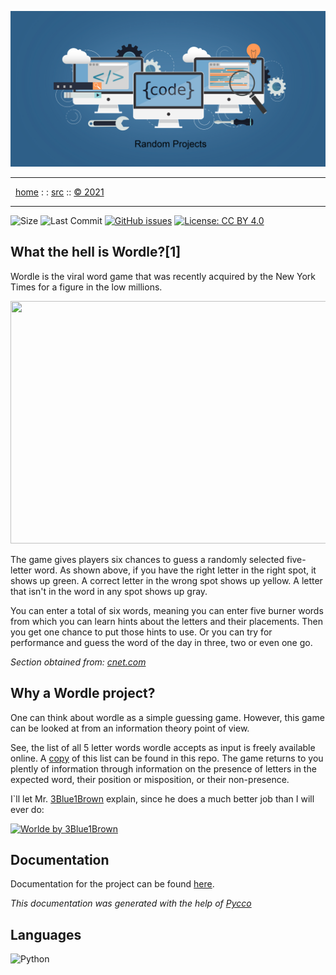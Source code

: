 <a name=top>

<a href="https://github.com/andre-motta/random" ><img width=1100
  src="https://github.com/andre-motta/random/blob/master/docs/img/banner.png"></a>
<hr>
<p>
&nbsp;
<a href="https://github.com/andre-motta/random">home</a> :&nbsp;:
<a href="https://github.com/andre-motta/random/blob/master/src/README.md">src</a> ::
<a href="https://github.com/andre-motta/random/blob/master/LICENSE.md">&copy; 2021</a>


<br>
<hr>


![Size](https://img.shields.io/github/repo-size/andre-motta/random?label=Size)
![Last Commit](https://img.shields.io/github/last-commit/andre-motta/random)
[![GitHub issues](https://img.shields.io/github/issues/andre-motta/random)](https://github.com/andre-motta/random/issues)
[![License: CC BY 4.0](https://licensebuttons.net/l/by/4.0/80x15.png)](https://github.com/license/ai-se/sneak/blob/main/LICENSE)

## What the hell is Wordle?[1]

Wordle is the viral word game that was recently acquired by the New York Times for a figure in the low millions.

<p style="text-align: center;">
<img src="(https://www.cnet.com/a/img/SW9w37YfQPG8QgA8voATSKc22nM=/1092x0/2022/01/29/c4d41b24-8a7d-4413-844e-188b30a2bfa0/wordle-2022-030.jpg" width="582" height="388">
</p>

The game gives players six chances to guess a randomly selected five-letter word. As shown above, if you have the right letter in the right spot, it shows up green. A correct letter in the wrong spot shows up yellow. A letter that isn't in the word in any spot shows up gray. 

You can enter a total of six words, meaning you can enter five burner words from which you can learn hints about the letters and their placements. Then you get one chance to put those hints to use. Or you can try for performance and guess the word of the day in three, two or even one go.

*Section obtained from: [cnet.com](https://www.cnet.com/how-to/wordle-explained-everything-you-need-to-know-about-the-viral-word-game/)*

## Why a Wordle project?

One can think about wordle as a simple guessing game. However, this game can be looked at from an information theory point of view.

See, the list of all 5 letter words wordle accepts as input is freely available online. A [copy](data/words.txt) of this list can be found in this repo. The game returns to you plently of information through information on the presence of letters in the expected word, their position or misposition, or their non-presence.

I`ll let Mr. [3Blue1Brown](https://www.youtube.com/channel/UCYO_jab_esuFRV4b17AJtAw) explain, since he does a much better job than I will ever do:

[![Worlde by 3Blue1Brown](https://img.youtube.com/vi/v68zYyaEmEA/0.jpg)](https://www.youtube.com/watch?v=v68zYyaEmEA)

## Documentation

Documentation for the project can be found [here](docs/wordle_solver.md).

*This documentation was generated with the help of [Pycco](https://github.com/pycco-docs/pycco)*


## Languages

![Python](https://img.shields.io/badge/python-3670A0?style=for-the-badge&logo=python&logoColor=ffdd54)